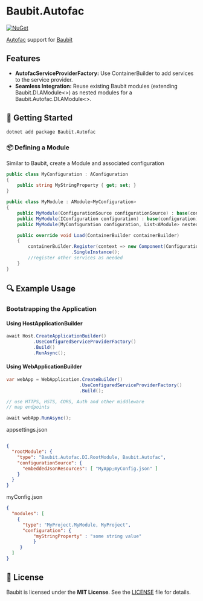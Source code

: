 ﻿# Baubit.Autofac

[![NuGet](https://img.shields.io/nuget/v/Baubit.Autofac.svg)](https://www.nuget.org/packages/Baubit.Autofac)

[Autofac](https://github.com/autofac/Autofac) support for [Baubit](https://github.com/pnagoorkar/Baubit)

## Features

- **AutofacServiceProviderFactory:** Use ContainerBuilder to add services to the service provider.
- **Seamless Integration:** Reuse existing Baubit modules (extending Baubit.DI.AModule<>) as nested modules for a Baubit.Autofac.DI.AModule<>.

## 🚀 Getting Started
```bash
dotnet add package Baubit.Autofac
```

### 📦 Defining a Module
Similar to Baubit, create a Module and associated configuration

```csharp
public class MyConfiguration : AConfiguration
{
    public string MyStringProperty { get; set; }
}

public class MyModule : AModule<MyConfiguration>
{
    public MyModule(ConfigurationSource configurationSource) : base(configurationSource) { }
    public MyModule(IConfiguration configuration) : base(configuration) { }
    public MyModule(MyConfiguration configuration, List<AModule> nestedModules, List<Baubit.DI.IConstraint> constraints) : base(configuration, nestedModules, constraints) { }

    public override void Load(ContainerBuilder containerBuilder)
    {
        containerBuilder.Register(context => new Component(Configuration.SomeString, Configuration.SomeSecretString))
                        .SingleInstance();
        //register other services as needed
    }
}
```
## 🔍 Example Usage

### Bootstrapping the Application

#### Using HostApplicationBuilder

```csharp
await Host.CreateApplicationBuilder()
          .UseConfiguredServiceProviderFactory()
          .Build()
          .RunAsync();
```

#### Using WebApplicationBuilder

```csharp
var webApp = WebApplication.CreateBuilder()
                           .UseConfiguredServiceProviderFactory()
                           .Build();

// use HTTPS, HSTS, CORS, Auth and other middleware
// map endpoints

await webApp.RunAsync();
```
appsettings.json
```json

{
  "rootModule": {
    "type": "Baubit.Autofac.DI.RootModule, Baubit.Autofac",
    "configurationSource": {
      "embeddedJsonResources": [ "MyApp;myConfig.json" ]
    }
  }
}

```
myConfig.json

```json
{
  "modules": [
    {
      "type": "MyProject.MyModule, MyProject",
      "configuration": {
          "myStringProperty" : "some string value"
          }
     }
  ]
}
```

## 📄 License
Baubit is licensed under the **MIT License**. See the [LICENSE](LICENSE) file for details.
